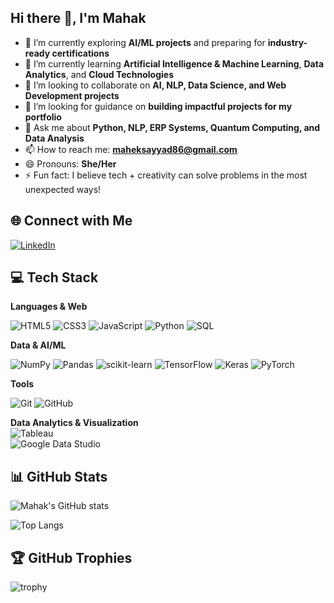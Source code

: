 ## Hi there 👋, I'm Mahak

<!--
**Mahak86/Mahak86** is a ✨ _special_ ✨ repository because its `README.md` (this file) appears on your GitHub profile.-->

- 🔭 I’m currently exploring **AI/ML projects** and preparing for **industry-ready certifications**  
- 🌱 I’m currently learning **Artificial Intelligence & Machine Learning**, **Data Analytics**, and **Cloud Technologies**  
- 👯 I’m looking to collaborate on **AI, NLP, Data Science, and Web Development projects**  
- 🤔 I’m looking for guidance on **building impactful projects for my portfolio**  
- 💬 Ask me about **Python, NLP, ERP Systems, Quantum Computing, and Data Analysis**  
- 📫 How to reach me: **maheksayyad86@gmail.com**   
- 😄 Pronouns: **She/Her**  
- ⚡ Fun fact: I believe tech + creativity can solve problems in the most unexpected ways!  


## 🌐 Connect with Me
[![LinkedIn](https://img.shields.io/badge/LinkedIn-0A66C2?style=for-the-badge&logo=linkedin&logoColor=white)](www.linkedin.com/in/mahak-sayyad-962445229)

## 💻 Tech Stack
<div>
  
**Languages & Web**
  
![HTML5](https://img.shields.io/badge/HTML5-E34F26?style=for-the-badge&logo=html5&logoColor=white)
![CSS3](https://img.shields.io/badge/CSS3-1572B6?style=for-the-badge&logo=css3&logoColor=white)
![JavaScript](https://img.shields.io/badge/JavaScript-F7DF1E?style=for-the-badge&logo=javascript&logoColor=black)
![Python](https://img.shields.io/badge/Python-3776AB?style=for-the-badge&logo=python&logoColor=white)
![SQL](https://img.shields.io/badge/SQL-4479A1?style=for-the-badge&logo=postgresql&logoColor=white)

**Data & AI/ML**
  
![NumPy](https://img.shields.io/badge/NumPy-013243?style=for-the-badge&logo=numpy&logoColor=white)
![Pandas](https://img.shields.io/badge/Pandas-150458?style=for-the-badge&logo=pandas&logoColor=white)
![scikit-learn](https://img.shields.io/badge/scikit--learn-F7931E?style=for-the-badge&logo=scikitlearn&logoColor=white)
![TensorFlow](https://img.shields.io/badge/TensorFlow-FF6F00?style=for-the-badge&logo=tensorflow&logoColor=white)
![Keras](https://img.shields.io/badge/Keras-D00000?style=for-the-badge&logo=keras&logoColor=white)
![PyTorch](https://img.shields.io/badge/PyTorch-EE4C2C?style=for-the-badge&logo=pytorch&logoColor=white)

**Tools**
  
![Git](https://img.shields.io/badge/Git-F05032?style=for-the-badge&logo=git&logoColor=white)
![GitHub](https://img.shields.io/badge/GitHub-181717?style=for-the-badge&logo=github&logoColor=white)

**Data Analytics & Visualization**  
![Tableau](https://img.shields.io/badge/Tableau-E97627?style=for-the-badge&logo=Tableau&logoColor=white)  
![Google Data Studio](https://img.shields.io/badge/Google%20Data%20Studio-4285F4?style=for-the-badge&logo=Google%20Data%20Studio&logoColor=white)


</div>

## 📊 GitHub Stats
![Mahak's GitHub stats](https://github-readme-stats.vercel.app/api?username=Mahak86&show_icons=true&theme=radical)

![Top Langs](https://github-readme-stats.vercel.app/api/top-langs/?username=Mahak86&layout=compact&theme=radical)

## 🏆 GitHub Trophies
![trophy](https://github-profile-trophy.vercel.app/?username=Mahak86&theme=radical&no-frame=true&no-bg=true&margin-w=4)

